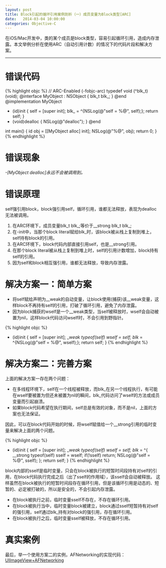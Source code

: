 ```yaml
---
layout: post
title: Block引起的循环引用案例剖析（一）成员变量为Block类型[ARC]
date:   2014-03-04 10:00:00
categories: Objective-C
---
```


在iOS/Mac开发中，类的某个成员是block类型，容易引起循环引用，造成内存泄露。本文举例分析在使用ARC（自动引用计数）的情况下的代码片段和解决方案。

- - -
<p></p>

# 错误代码

{% highlight objc %}
// ARC-Enabled (-fobjc-arc)
typedef void (^blk_t)(void);
@interface MyObject : NSObject {
    blk_t blk_;
}
@end
@implementation MyObject
- (id)init {
    self = [super init];
    blk_ = ^{NSLog(@"self = %@", self);}; 
    return self;
}
- (void)dealloc {
    NSLog(@"dealloc"); 
}
@end

int main() {
    id obj = [[MyObject alloc] init]; 
    NSLog(@"%@", obj);
    return 0;
}
{% endhighlight %}

<p></p>

# 错误现象

*-[MyObject dealloc]永远不会被调用到。*

<p></p>

# 错误原理

self强引用block，block强引用self，循环引用，谁都无法释放，表现为dealloc无法被调用。

1. 在ARC环境下，成员变量blk_t blk_;等价于\_\_strong blk_t blk_;
1. 在-init中，当那个block literal赋给blk_时，该block被从栈上复制到堆上，self持有block的引用。
1. 在ARC环境下，block代码内部直接引用self，也是\_\_strong引用。
1. 在那个block literal被从栈上复制到堆上时，self的引用计数增加，block持有self的引用。
1. 因为self和block相互强引用，谁都无法释放，导致内存泄露。

<p></p>

# 解决方案一：简单方案

* 将self赋给声明为\_\_weak的自动变量，让block使用(捕获)该\_\_weak变量，这样block不再持有self的引用，打破了循环引用，避免了内存泄露。
* 因为block捕获的wself是一个\_\_weak类型，当self被释放时，wself会自动被置为nil，这样block代码访问wself时，不会引用到野指针。

{% highlight objc %}
- (id)init {
    self = [super init];
    __weak typeof(self) wself = self;
    blk_ = ^{NSLog(@"self = %@", wself);}; 
    return self;
}
{% endhighlight %}

<p></p>

# 解决方案二：完善方案

上面的解决方案一存在两个问题：

* 在多线程环境下，self在一个线程被释放，而blk_在另一个线程执行，有可能在wself要被置为但还未被置为nil的瞬间，blk_代码访问了wself的方法或成员变量而引起崩溃。
* 如果block代码希望在执行期间，self总是有效的对象，而不是nil，上面的方案也无法保证。

因此，可以在block代码开始的时候，将wself赋值给一个\_\_strong引用的临时变量来解决上面的两个问题。

{% highlight objc %}
- (id)init {
    self = [super init];
    __weak typeof(self) wself = self;
    blk_ = ^{
        __strong typeof(self) sself = wself;
        if(!sself)
            return;
        NSLog(@"self = %@", sself);
    }; 
    return self;
}
{% endhighlight %}

block内部的sself是临时变量，只会在block被执行的短暂时间段持有对self的引用，在block代码执行完成之后（出了sself的作用域），该sself会自动被释放。
这样虽然在block被执行的短暂时间段存在循环引用，但是该循环引用是动态的、短暂的、必定被打破的，所以是安全的，不会引起内存泄露。

* 在block被执行之前，临时变量sself不存在，不存在循环引用。
* 在block被执行当中，临时变量block被建立，block通过sself短暂持有对self的强引用，self通过blk_持有对block的强引用，存在循环引用。
* 在block被执行之后，临时变量sself被释放，不存在循环引用。

<p></p>

# 真实案例

最后，举一个使用方案二的实例，AFNetworking的实现代码：
[UIImageView+AFNetworking](https://github.com/AFNetworking/AFNetworking/blob/master/UIKit%2BAFNetworking/UIImageView%2BAFNetworking.m#L142-L146)
